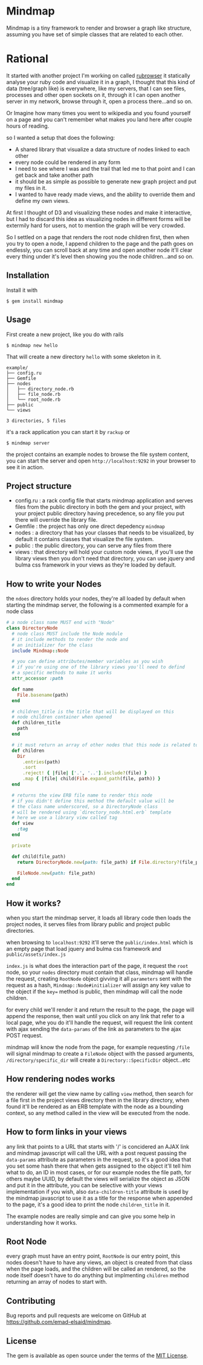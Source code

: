 # Mindmap

Mindmap is a tiny framework to render and browser a graph like structure,
assuming you have set of simple classes that are related to each other.

# Rational

It started with another project I'm working on called
[rubrowser](https://github.com/emad-elsaid/rubrowser) it statically analyse your
ruby code and visualize it in a graph, I thought that this kind of data
(tree/graph like) is everywhere, like my servers, that I can see files,
processes and other open sockets on it, through it I can open another server in
my network, browse through it, open a process there...and so on.

Or Imagine how many times you went to wikipedia and you found yourself on a page
and you can't remember what makes you land here after couple hours of reading.

so I wanted a setup that does the following:

* A shared library that visualize a data structure of nodes linked to each other
* every node could be rendered in any form
* I need to see where I was and the trail that led me to that point and I can
  get back and take another path
* it should be as simple as possible to generate new graph project and put my
  files in it.
* I wanted to have ready made views, and the ability to override them and define
  my own views.

At first I thought of D3 and visualizing these nodes and make it interactive,
but I had to discard this idea as visualizing nodes in different forms will be
extermily hard for users, not to mention the graph will be very crowded.

So I settled on a page that renders the root node children first, then when you
try to open a node, I append children to the page and the path goes on
endlessly, you can scroll back at any time and open another node it'll clear
every thing under it's level then showing you the node children...and so on.

## Installation

Install it with

    $ gem install mindmap

## Usage

First create a new project, like you do with rails

    $ mindmap new hello

That will create a new directory `hello` with some skeleton in it.

```
example/
├── config.ru
├── Gemfile
├── nodes
│   ├── directory_node.rb
│   ├── file_node.rb
│   └── root_node.rb
├── public
└── views

3 directories, 5 files
```

it's a rack application you can start it by `rackup` or

    $ mindmap server

the project contains an example nodes to browse the file system content, you can
start the server and open `http://localhost:9292` in your browser to see it in
action.

## Project structure

* config.ru : a rack config file that starts mindmap application and serves
  files from the public directory in both the gem and your project, with your
  project public directory having precedence, so any file you put there will
  override the library file.
* Gemfile : the project has only one direct depedency `mindmap`
* nodes : a directory that has your classes that needs to be visualized, by
  default it contains classes that visualize the file system.
* public : the public directory, you can serve any files from there
* views : that directory will hold your custom node views, if you'll use the
  library views then you don't need that directory, you can use jquery and bulma
  css framework in your views as they're loaded by default.

## How to write your Nodes

the `ndoes` directory holds your nodes, they're all loaded by default when
starting the mindmap server, the following is a commented example for a node class

```ruby
# a node class name MUST end with "Node"
class DirectoryNode
  # node class MUST include the Node module
  # it include methods to render the node and
  # an initializer for the class
  include Mindmap::Node

  # you can define attributes/member variables as you wish
  # if you're using one of the library views you'll need to defind
  # a specific methods to make it works
  attr_accessor :path

  def name
    File.basename(path)
  end

  # children_title is the title that will be displayed on this
  # node children container when opened
  def children_title
    path
  end

  # it must return an array of other nodes that this node is related to
  def children
    Dir
      .entries(path)
      .sort
      .reject! { |file| ['.', '..'].include?(file) }
      .map { |file| child(File.expand_path(file, path)) }
  end

  # returns the view ERB file name to render this node
  # if you didn't define this method the default value will be
  # the class name underscored, so a DirectoryNode class
  # will be rendered using `directory_node.html.erb` template
  # here we use a library view called tag
  def view
    :tag
  end

  private

  def child(file_path)
    return DirectoryNode.new(path: file_path) if File.directory?(file_path)

    FileNode.new(path: file_path)
  end
end
```

## How it works?

when you start the mindmap server, it loads all library code then loads the
project nodes, it serves files from library public and project public
directories.

when browsing to `localhost:9292` it'll serve the `public/index.html` which is
an empty page that load jquery and bulma css framework and
`public/assets/index.js`

`index.js` is what does the interaction part of the page, it request the `root`
node, so your `nodes` directory must contain that class, mindmap will handle the
request, creating `RootNode` object givving it all `parameters` sent with the
request as a hash, `Mindmap::Node#initializer` will assign any key value to the
object if the `key=` method is public, then mindmap will call the node children.

for every child we'll render it and return the result to the page, the page will
append the response, then wait until you click on any link that refer to a local
page, whe you do it'll handle the request, will request the link content with
ajax sending the `data-params` of the link as parameters to the ajax POST
request.

mindmap will know the node from the page, for example requesting `/file` will
signal mindmap to create a `FileNode` object with the passed arguments,
`/directory/specific_dir` will create a `Directory::SpecificDir` object...etc


## How rendering nodes works

the renderer will get the view name by calling `view` method, then search for a
file first in the project views directory then in the library directory, when
found it'll be rendered as an ERB template with the node as a bounding context,
so any method called in the view will be executed from the node.

## How to form links in your views

any link that points to a URL that starts with '/' is concidered an AJAX link
and mindmap javascript will call the URL with a post request passing the
`data-params` attribute as parameters in the request, so it's a good idea that
you set some hash there that when gets assigned to the object it'll tell him
what to do, an ID in most cases, or for our example nodes the file path, for
others maybe UUID, by default the views will serialize the object as JSON and
put it in the attribute, you can be selective with your views implementation if
you wish, also `data-children-title` attribute is used by the mindmap javascript
to use it as a title for the response when appended to the page, it's a good
idea to print the node `children_title` in it.

The example nodes are really simple and can give you some help in understanding
how it works.

## Root Node

every graph must have an entry point, `RootNode` is our entry point, this nodes
doesn't have to have any views, an object is created from that class when the
page loads, and the children will be called an rendered, so the node itself
doesn't have to do anything but implmenting `children` method returning an array
of nodes to start with.

## Contributing

Bug reports and pull requests are welcome on GitHub at https://github.com/emad-elsaid/mindmap.

## License

The gem is available as open source under the terms of the [MIT License](http://opensource.org/licenses/MIT).
